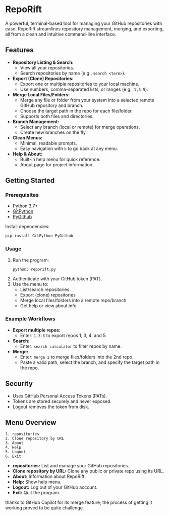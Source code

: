 # RepoRift

A powerful, terminal-based tool for managing your GitHub repositories with ease. RepoRift streamlines repository management, merging, and exporting, all from a clean and intuitive command-line interface.

## Features

- **Repository Listing & Search:**
  - View all your repositories.
  - Search repositories by name (e.g., `search <term>`).
- **Export (Clone) Repositories:**
  - Export one or multiple repositories to your local machine.
  - Use numbers, comma-separated lists, or ranges (e.g., `1,3-5`).
- **Merge Local Files/Folders:**
  - Merge any file or folder from your system into a selected remote GitHub repository and branch.
  - Choose the target path in the repo for each file/folder.
  - Supports both files and directories.
- **Branch Management:**
  - Select any branch (local or remote) for merge operations.
  - Create new branches on the fly.
- **Clean Menus:**
  - Minimal, readable prompts.
  - Easy navigation with `b` to go back at any menu.
- **Help & About:**
  - Built-in help menu for quick reference.
  - About page for project information.

## Getting Started

### Prerequisites
- Python 3.7+
- [GitPython](https://gitpython.readthedocs.io/en/stable/)
- [PyGithub](https://pygithub.readthedocs.io/en/latest/)

Install dependencies:
```bash
pip install GitPython PyGithub
```

### Usage
1. Run the program:
   ```bash
   python3 reporift.py
   ```
2. Authenticate with your GitHub token (PAT).
3. Use the menu to:
   - List/search repositories
   - Export (clone) repositories
   - Merge local files/folders into a remote repo/branch
   - Get help or view about info

### Example Workflows
- **Export multiple repos:**
  - Enter: `1,3-5` to export repos 1, 3, 4, and 5.
- **Search:**
  - Enter: `search calculator` to filter repos by name.
- **Merge:**
  - Enter: `merge 2` to merge files/folders into the 2nd repo.
  - Paste a valid path, select the branch, and specify the target path in the repo.

## Security
- Uses GitHub Personal Access Tokens (PATs).
- Tokens are stored securely and never exposed.
- Logout removes the token from disk.

## Menu Overview

```
1. repositories
2. Clone repository by URL
3. About
4. Help
5. Logout
6. Exit
```

- **repositories:** List and manage your GitHub repositories.
- **Clone repository by URL:** Clone any public or private repo using its URL.
- **About:** Information about RepoRift.
- **Help:** Show help menu.
- **Logout:** Log out of your GitHub account.
- **Exit:** Quit the program.

thanks to GitHub Copilot for its merge feature; the process of getting it working proved to be quite challenge.
